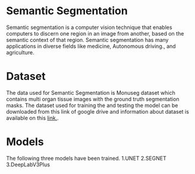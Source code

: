 # Semantic Segmentation
Semantic segmentation is a computer vision technique that enables computers to discern one region in an image from another, based on the semantic context of that region. Semantic segmentation has many applications in diverse fields like medicine, Autonomous driving., and agriculture.
# Dataset
The data used for Semantic Segmentation is  Monuseg dataset which contains multi organ tissue images with the ground truth segmentation masks. The dataset used for training the and testing the model can be downloaded from this link of google drive and information about dataset is available on this [link.](https://drive.google.com/open?id=1jeenIeQpt3F1jNeHDelFaVKrnwyk5ewP).
# Models
The following three models have been trained.  1.UNET  2.SEGNET  3.DeepLabV3Plus
